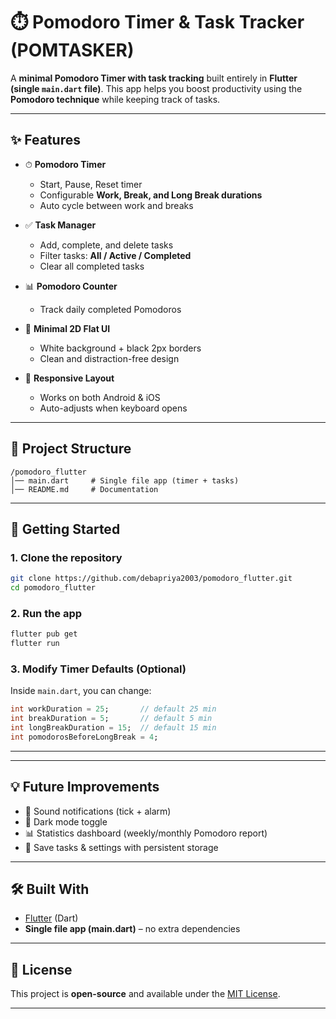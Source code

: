 

# ⏱️ Pomodoro Timer & Task Tracker (POMTASKER)

A **minimal Pomodoro Timer with task tracking** built entirely in **Flutter (single `main.dart` file)**.
This app helps you boost productivity using the **Pomodoro technique** while keeping track of tasks.

---

## ✨ Features

* ⏱ **Pomodoro Timer**

  * Start, Pause, Reset timer
  * Configurable **Work, Break, and Long Break durations**
  * Auto cycle between work and breaks
* ✅ **Task Manager**

  * Add, complete, and delete tasks
  * Filter tasks: **All / Active / Completed**
  * Clear all completed tasks
* 📊 **Pomodoro Counter**

  * Track daily completed Pomodoros
* 🎨 **Minimal 2D Flat UI**

  * White background + black 2px borders
  * Clean and distraction-free design
* 📱 **Responsive Layout**

  * Works on both Android & iOS
  * Auto-adjusts when keyboard opens

---

## 📂 Project Structure

```
/pomodoro_flutter
│── main.dart     # Single file app (timer + tasks)
│── README.md     # Documentation
```

---

## 🚀 Getting Started

### 1. Clone the repository

```bash
git clone https://github.com/debapriya2003/pomodoro_flutter.git
cd pomodoro_flutter
```

### 2. Run the app

```bash
flutter pub get
flutter run
```

### 3. Modify Timer Defaults (Optional)

Inside `main.dart`, you can change:

```dart
int workDuration = 25;       // default 25 min
int breakDuration = 5;       // default 5 min
int longBreakDuration = 15;  // default 15 min
int pomodorosBeforeLongBreak = 4;
```

---
---

## 💡 Future Improvements

* 🔔 Sound notifications (tick + alarm)
* 🌙 Dark mode toggle
* 📊 Statistics dashboard (weekly/monthly Pomodoro report)
* 💾 Save tasks & settings with persistent storage

---

## 🛠 Built With

* [Flutter](https://flutter.dev/) (Dart)
* **Single file app (main.dart)** – no extra dependencies

---

## 📜 License

This project is **open-source** and available under the [MIT License](LICENSE).

---
